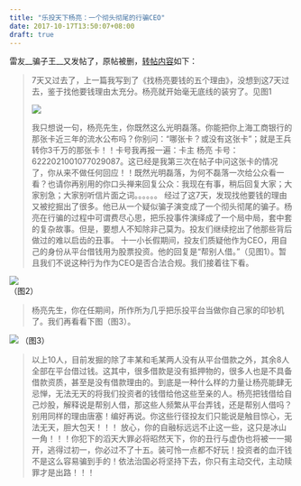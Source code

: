 ```yaml
---
title: "乐投天下杨亮：一个彻头彻尾的行骗CEO"
date: 2017-10-17T13:50:07+08:00
draft: true
---
```


雷友__骗子王__又发帖了，原帖被删，[转帖内容](http://www.p2peye.com/thread-1907348-1-1.html)如下：

> 7天又过去了，上一篇我写到了《找杨亮要钱的五个理由》，没想到这7天过去，鉴于找他要钱理由太充分。杨亮就开始毫无底线的装穷了。见图1
> 
> ![](/images/2017101701.jpg)
> 
> 我只想说一句，杨亮先生，你既然这么光明磊落。你能把你上海工商银行的那张卡近三年的流水公布吗？你别问：“哪张卡？或没有这张卡”；就是王兵转你3千万的那张卡！！卡号我再报一遍：卡主 杨亮 卡号：6222021001077029087。这已经是我第三次在帖子中问这张卡的情况了，你从来不做任何回应！！既然光明磊落，为何不磊落一次给公众看一看？也请你再别用的你口头禅来回复公众：我现在有事，稍后回复大家；大家别急；大家别听信片面之词。。。。。。
经过了这7天，发现找他要钱的理由又被挖掘出了很多。他已从一个疑似骗子演变成了一个彻头彻尾的骗子。杨亮在行骗的过程中可谓费尽心思，把乐投事件演绎成了一个局中局，套中套的复杂故事。但是，要想人不知除非己莫为。投友们继续挖出了他那些背后做过的难以启齿的丑事。
十一小长假期间，投友们质疑他作为CEO，用自己的身份从平台借钱用为股票投资。他的回复是“帮别人借。”（见图1）。暂且我们不说这种行为作为CEO是否合法合规。我们接着往下看。
> 
![](/images/2017101702.jpg)    
                 （图2）
> 杨亮先生，你在任期间，所作所为几乎把乐投平台当做你自己家的印钞机了。我们再看看下图（图3）。
  
![](/images/2017101703.jpg)
                                    （图3）
> 以上10人，目前发掘的除了丰某和毛某两人没有从平台借款之外，其余8人全部在平台借过钱。这其中，很多借款是没有抵押物的，很多人也是不具备借款资质，甚至是没有借款理由的。到底是一种什么样的力量让杨亮能肆无忌惮，无法无天的将我们投资者的钱借给他这些至亲的人。杨亮把钱借给自己炒股，解释说是帮别人借，那这些人频繁从平台弄钱，还是帮别人借吗？别用同样的理由唐塞！编好再说。你这些行径投友们只能说是触目惊心，无法无天，胆大包天！！！
> 放心，你的自融标远远不止这一些，这只是冰山一角！！！你犯下的滔天大罪必将昭然天下，你的丑行与虚伪也将被一一揭开，逃得过初一，你必过不了十五。装可怜一点都不好玩！投资者的血汗钱不是这么容易骗到手的！依法治国必将坚持下去，你只有主动交代，主动赎罪才是出路！！！